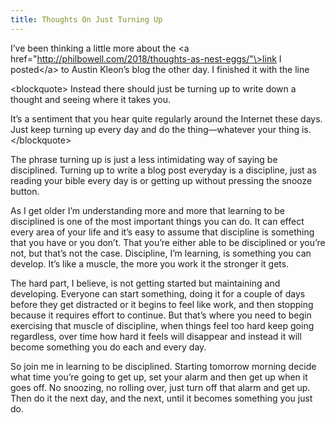 ```yaml
---
title: Thoughts On Just Turning Up
---
```

I’ve been thinking a little more about the \<a href="http://philbowell.com/2018/thoughts-as-nest-eggs/"\>link I posted\</a\> to Austin Kleon’s blog the other day. I finished it with the line

\<blockquote\>
Instead there should just be turning up to write down a thought and seeing where it takes you.

It’s a sentiment that you hear quite regularly around the Internet these days. Just keep turning up every day and do the thing—whatever your thing is.
\</blockquote\>

The phrase turning up is just a less intimidating way of saying be disciplined. Turning up to write a blog post everyday is a discipline, just as reading your bible every day is or getting up without pressing the snooze button.

As I get older I’m understanding more and more that learning to be disciplined is one of the most important things you can do. It can effect every area of your life and it’s easy to assume that discipline is something that you have or you don’t. That you’re either able to be disciplined or you’re not, but that’s not the case. Discipline, I’m learning, is something you can develop. It’s like a muscle, the more you work it the stronger it gets.

The hard part, I believe, is not getting started but maintaining and developing. Everyone can start something, doing it for a couple of days before they get distracted or it begins to feel like work, and then stopping because it requires effort to continue. But that’s where you need to begin exercising that muscle of discipline, when things feel too hard keep going regardless, over time how hard it feels will disappear and instead it will become something you do each and every day.

So join me in learning to be disciplined. Starting tomorrow morning decide what time you’re going to get up, set your alarm and then get up when it goes off. No snoozing, no rolling over, just turn off that alarm and get up. Then do it the next day, and the next, until it becomes something you just do.